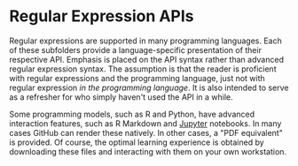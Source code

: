 # Regular Expression APIs

Regular expressions are supported in many programming languages.
Each of these subfolders provide a language-specific presentation
of their respective API.  Emphasis is placed on the API syntax
rather than advanced regular expression syntax.  The assumption
is that the reader is proficient with regular expressions and
the programming language, just not with regular expression
*in the programming language*.  It is also
intended to serve as a refresher for who simply haven't used
the API in a while.

Some programming models, such as R and Python, have advanced interaction
features, such as R Markdown and [Jupyter](http://jupyter.org/) notebooks.
In many cases GitHub can render these natively.  In other cases, a
"PDF equivalent" is provided.  Of course, the optimal learning experience
is obtained by downloading these files and interacting with them on your
own workstation.
